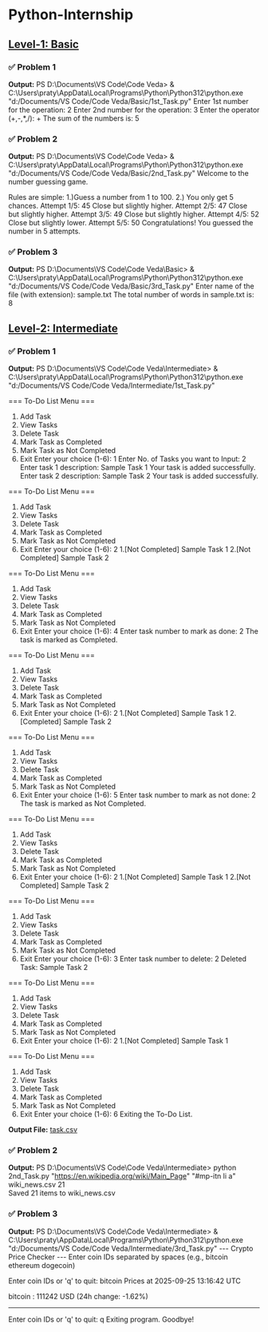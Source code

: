 # Python-Internship

## [Level-1: Basic](https://github.com/pratyakshkumar5678/Code-Veda/tree/main/Basic)

### ✅ Problem 1

**Output:**
PS D:\Documents\VS Code\Code Veda> & C:\Users\praty\AppData\Local\Programs\Python\Python312\python.exe "d:/Documents/VS Code/Code Veda/Basic/1st_Task.py"
Enter 1st number for the operation: 2
Enter 2nd number for the operation: 3
Enter the operator (+,-,*,/): +
The sum of the numbers is:  5

### ✅ Problem 2

**Output:**
PS D:\Documents\VS Code\Code Veda> & C:\Users\praty\AppData\Local\Programs\Python\Python312\python.exe "d:/Documents/VS Code/Code Veda/Basic/2nd_Task.py"
Welcome to the number guessing game.

Rules are simple:
1.)Guess a number from 1 to 100.
2.) You only get 5 chances.
Attempt 1/5: 45
Close but slightly higher.
Attempt 2/5: 47
Close but slightly higher.
Attempt 3/5: 49
Close but slightly higher.
Attempt 4/5: 52
Close but slightly lower.
Attempt 5/5: 50
Congratulations! You guessed the number in 5 attempts.

### ✅ Problem 3

**Output:**
PS D:\Documents\VS Code\Code Veda\Basic> & C:\Users\praty\AppData\Local\Programs\Python\Python312\python.exe "d:/Documents/VS Code/Code Veda/Basic/3rd_Task.py"
Enter name of the file (with extension): sample.txt
The total number of words in sample.txt is: 8


## [Level-2: Intermediate](https://github.com/pratyakshkumar5678/Code-Veda/tree/main/Intermediate)

### ✅ Problem 1

**Output:**
PS D:\Documents\VS Code\Code Veda\Intermediate> & C:\Users\praty\AppData\Local\Programs\Python\Python312\python.exe "d:/Documents/VS Code/Code Veda/Intermediate/1st_Task.py"

=== To-Do List Menu ===
1. Add Task
2. View Tasks
3. Delete Task
4. Mark Task as Completed
5. Mark Task as Not Completed
6. Exit
Enter your choice (1-6): 1
Enter No. of Tasks you want to Input: 2
Enter task 1 description: Sample Task 1
Your task is added successfully.
Enter task 2 description: Sample Task 2
Your task is added successfully.

=== To-Do List Menu ===
1. Add Task
2. View Tasks
3. Delete Task
4. Mark Task as Completed
5. Mark Task as Not Completed
6. Exit
Enter your choice (1-6): 2
1.[Not Completed] Sample Task 1
2.[Not Completed] Sample Task 2

=== To-Do List Menu ===
1. Add Task
2. View Tasks
3. Delete Task
4. Mark Task as Completed
5. Mark Task as Not Completed
6. Exit
Enter your choice (1-6): 4
Enter task number to mark as done: 2
The task is marked as Completed.

=== To-Do List Menu ===
1. Add Task
2. View Tasks
3. Delete Task
4. Mark Task as Completed
5. Mark Task as Not Completed
6. Exit
Enter your choice (1-6): 2
1.[Not Completed] Sample Task 1
2.[Completed] Sample Task 2

=== To-Do List Menu ===
1. Add Task
2. View Tasks
3. Delete Task
4. Mark Task as Completed
5. Mark Task as Not Completed
6. Exit
Enter your choice (1-6): 5
Enter task number to mark as not done: 2
The task is marked as Not Completed.

=== To-Do List Menu ===
1. Add Task
2. View Tasks
3. Delete Task
4. Mark Task as Completed
5. Mark Task as Not Completed
6. Exit
Enter your choice (1-6): 2
1.[Not Completed] Sample Task 1
2.[Not Completed] Sample Task 2

=== To-Do List Menu ===
1. Add Task
2. View Tasks
3. Delete Task
4. Mark Task as Completed
5. Mark Task as Not Completed
6. Exit
Enter your choice (1-6): 3
Enter task number to delete: 2
Deleted Task: Sample Task 2

=== To-Do List Menu ===
1. Add Task
2. View Tasks
3. Delete Task
4. Mark Task as Completed
5. Mark Task as Not Completed
6. Exit
Enter your choice (1-6): 2
1.[Not Completed] Sample Task 1

=== To-Do List Menu ===
1. Add Task
2. View Tasks
3. Delete Task
4. Mark Task as Completed
5. Mark Task as Not Completed
6. Exit
Enter your choice (1-6): 6
Exiting the To-Do List.

**Output File:** [task.csv]()

### ✅ Problem 2

**Output:**
PS D:\Documents\VS Code\Code Veda\Intermediate> python 2nd_Task.py "https://en.wikipedia.org/wiki/Main_Page" "#mp-itn li a" wiki_news.csv 21                                 
Saved 21 items to wiki_news.csv


### ✅ Problem 3

**Output:**
PS D:\Documents\VS Code\Code Veda\Intermediate> & C:\Users\praty\AppData\Local\Programs\Python\Python312\python.exe "d:/Documents/VS Code/Code Veda/Intermediate/3rd_Task.py"
--- Crypto Price Checker ---
Enter coin IDs separated by spaces (e.g., bitcoin ethereum dogecoin)

Enter coin IDs or 'q' to quit: bitcoin
Prices at 2025-09-25 13:16:42 UTC

bitcoin      : 111242 USD  (24h change: -1.62%)

--------------------------------------------------

Enter coin IDs or 'q' to quit: q
Exiting program. Goodbye!